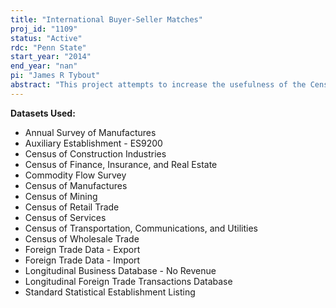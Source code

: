 ```yaml
---
title: "International Buyer-Seller Matches"
proj_id: "1109"
status: "Active"
rdc: "Penn State"
start_year: "2014"
end_year: "nan"
pi: "James R Tybout"
abstract: "This project attempts to increase the usefulness of the Census Bureau's international trade statistics by assessing the quality and possible biases of the shipment-level data that lie behind them. A second goal is to develop descriptive statistics and structural models that characterize the formation and maturation of cross-border business relationships, again using shipment-level data. Both dimensions of the analysis will improve an understanding of trade flow dynamics between the United States and its trading partners. The first part of this project will document international discrepancies in bilateral trade statistics at the level of individual shipments, looking in particular for evidence that might indicate a reporting/collection problem on the U.S. side. The second part of the project will augment the trade shipments records with information on the characteristics of the exporting firms and importing firms, which will allow study of the characteristics of buyer-seller matches. One exercise will involve the estimation of a dynamic model of international trade in which firms' exporting (importing) behavior reflects a search and learning process in their foreign markets. A second exercise will develop descriptive statistics that allow characterization of the evolution of international buyer-seller networks, and will contrast the characteristics of rapidly expanding networks (China-U.S.) with slower-growing networks (Colombia-U.S.). A third type of exercise will involve the development of structural models of international buyer-seller networks."
---
```


**Datasets Used:**

  - Annual Survey of Manufactures 
  - Auxiliary Establishment - ES9200 
  - Census of Construction Industries 
  - Census of Finance, Insurance, and Real Estate 
  - Commodity Flow Survey 
  - Census of Manufactures 
  - Census of Mining 
  - Census of Retail Trade 
  - Census of Services 
  - Census of Transportation, Communications, and Utilities 
  - Census of Wholesale Trade 
  - Foreign Trade Data - Export 
  - Foreign Trade Data - Import 
  - Longitudinal Business Database - No Revenue 
  - Longitudinal Foreign Trade Transactions Database 
  - Standard Statistical Establishment Listing 

